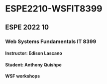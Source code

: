 # ESPE2210-WSFIT8399
## ESPE 2022 10 
### Web Systems Fundamentals  IT 8399
#### Instructor: Edison Lascano
#### Student: Anthony Quishpe
#### WSF  workshops
